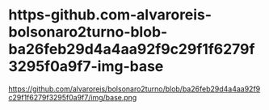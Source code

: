 # https-github.com-alvaroreis-bolsonaro2turno-blob-ba26feb29d4a4aa92f9c29f1f6279f3295f0a9f7-img-base
https://github.com/alvaroreis/bolsonaro2turno/blob/ba26feb29d4a4aa92f9c29f1f6279f3295f0a9f7/img/base.png
